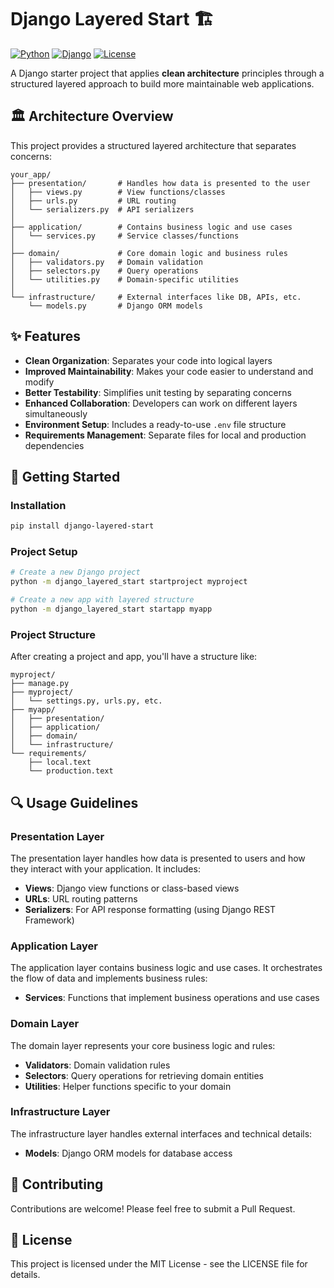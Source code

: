 # Django Layered Start 🏗️

[![Python](https://img.shields.io/badge/Python-3.8+-blue.svg)](https://www.python.org/downloads/)
[![Django](https://img.shields.io/badge/Django-4.0+-green.svg)](https://www.djangoproject.com/)
[![License](https://img.shields.io/badge/License-MIT-yellow.svg)](https://opensource.org/licenses/MIT)

A Django starter project that applies **clean architecture** principles through a structured layered approach to build more maintainable web applications.

## 🏛️ Architecture Overview

This project provides a structured layered architecture that separates concerns:

```
your_app/
├── presentation/       # Handles how data is presented to the user
│   ├── views.py        # View functions/classes
│   ├── urls.py         # URL routing
│   └── serializers.py  # API serializers
│
├── application/        # Contains business logic and use cases
│   └── services.py     # Service classes/functions
│
├── domain/             # Core domain logic and business rules
│   ├── validators.py   # Domain validation
│   ├── selectors.py    # Query operations
│   └── utilities.py    # Domain-specific utilities
│
└── infrastructure/     # External interfaces like DB, APIs, etc.
    └── models.py       # Django ORM models
```

## ✨ Features

- **Clean Organization**: Separates your code into logical layers
- **Improved Maintainability**: Makes your code easier to understand and modify
- **Better Testability**: Simplifies unit testing by separating concerns
- **Enhanced Collaboration**: Developers can work on different layers simultaneously
- **Environment Setup**: Includes a ready-to-use `.env` file structure
- **Requirements Management**: Separate files for local and production dependencies

## 🚀 Getting Started

### Installation

```bash
pip install django-layered-start
```

### Project Setup

```bash
# Create a new Django project
python -m django_layered_start startproject myproject

# Create a new app with layered structure
python -m django_layered_start startapp myapp
```

### Project Structure

After creating a project and app, you'll have a structure like:

```
myproject/
├── manage.py
├── myproject/
│   └── settings.py, urls.py, etc.
├── myapp/
│   ├── presentation/
│   ├── application/
│   ├── domain/
│   └── infrastructure/
└── requirements/
    ├── local.text
    └── production.text
```

## 🔍 Usage Guidelines

### Presentation Layer

The presentation layer handles how data is presented to users and how they interact with your application. It includes:

- **Views**: Django view functions or class-based views
- **URLs**: URL routing patterns
- **Serializers**: For API response formatting (using Django REST Framework)

### Application Layer

The application layer contains business logic and use cases. It orchestrates the flow of data and implements business rules:

- **Services**: Functions that implement business operations and use cases

### Domain Layer

The domain layer represents your core business logic and rules:

- **Validators**: Domain validation rules
- **Selectors**: Query operations for retrieving domain entities
- **Utilities**: Helper functions specific to your domain

### Infrastructure Layer

The infrastructure layer handles external interfaces and technical details:

- **Models**: Django ORM models for database access

## 🤝 Contributing

Contributions are welcome! Please feel free to submit a Pull Request.

## 📝 License

This project is licensed under the MIT License - see the LICENSE file for details.

